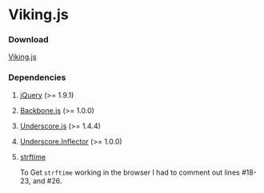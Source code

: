 Viking.js
=========


### Download

[Viking.js]()

### Dependencies

1. [jQuery](http://jquery.com/) (>= 1.9.1)

2. [Backbone.js](http://underscorejs.org/) (>= 1.0.0)

3. [Underscore.js](http://underscorejs.org/) (>= 1.4.4)

4. [Underscore.Inflector](https://github.com/jeremyruppel/underscore.inflection) (>= 1.0.0)

5. [strftime](https://github.com/samsonjs/strftime)

    To Get `strftime` working in the browser I had to comment out lines #18-23,
    and #26.

